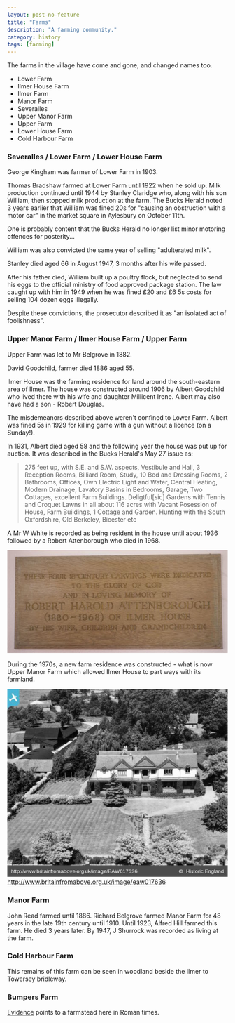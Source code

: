 ```yaml
---
layout: post-no-feature
title: "Farms"
description: "A farming community."
category: history
tags: [farming]
---
```


The farms in the village have come and gone, and changed names too.

* Lower Farm
* Ilmer House Farm
* Ilmer Farm
* Manor Farm
* Severalles
* Upper Manor Farm
* Upper Farm
* Lower House Farm
* Cold Harbour Farm

### Severalles / Lower Farm / Lower House Farm

George Kingham was farmer of Lower Farm in 1903.

Thomas Bradshaw farmed at Lower Farm until 1922 when he sold up. Milk production continued until 1944 by Stanley Claridge who, along with his son William, then stopped milk production at the farm. The Bucks Herald noted 3 years earlier that William was fined 20s for "causing an obstruction with a motor car" in the market square in Aylesbury on October 11th.

One is probably content that the Bucks Herald no longer list minor motoring offences for posterity...

William was also convicted the same year of selling "adulterated milk".

Stanley died aged 66 in August 1947, 3 months after his wife passed.

After his father died, William built up a poultry flock, but neglected to send his eggs to the official ministry of food approved package station. The law caught up with him in 1949 when he was fined £20 and £6 5s costs for selling 104 dozen eggs illegally.

Despite these convictions, the prosecutor described it as "an isolated act of foolishness".


### Upper Manor Farm / Ilmer House Farm / Upper Farm

Upper Farm was let to Mr Belgrove in 1882.

David Goodchild, farmer died 1886 aged 55.

Ilmer House was the farming residence for land around the south-eastern area of Ilmer. The house was constructed around 1906 by Albert Goodchild who lived there with his wife and daughter Millicent Irene. Albert may also have had a son - Robert Douglas.

The misdemeanors described above weren't confined to Lower Farm. Albert was fined 5s in 1929 for killing game with a gun without a licence (on a Sunday!).

In 1931, Albert died aged 58 and the following year the house was put up for auction. It was described in the Bucks Herald's May 27 issue as:

> 275 feet up, with S.E. and S.W. aspects, Vestibule and Hall, 3 Reception Rooms, Billiard Room, Study, 10 Bed and Dressing Rooms, 2 Bathrooms, Offices, Own Electric Light and Water, Central Heating, Modern Drainage, Lavatory Basins in Bedrooms, Garage, Two Cottages, excellent Farm Buildings. Deligtful[sic] Gardens with Tennis and Croquet Lawns in all about 116 acres with Vacant Posession of House, Farm Buildings, 1 Cottage and Garden. Hunting with the South Oxfordshire, Old Berkeley, Bicester etc

A Mr W White is recorded as being resident in the house until about 1936 followed by a Robert Attenborough who died in 1968.

![Robert Attenborough dedication](/images/robert-attenborough.jpg)

During the 1970s, a new farm residence was constructed - what is now Upper Manor Farm which allowed Ilmer House to part ways with its farmland.


![Ilmer house on 26th July 1948](/images/EAW017636.jpg)
http://www.britainfromabove.org.uk/image/eaw017636


### Manor Farm

John Read farmed until 1886.
Richard Belgrove farmed Manor Farm for 48 years in the late 19th century until 1910.
Until 1923, Alfred Hill farmed this farm. He died 3 years later.
By 1947, J Shurrock was recorded as living at the farm.

### Cold Harbour Farm

This remains of this farm can be seen in woodland beside the Ilmer to Towersey bridleway.

### Bumpers Farm

[Evidence](http://archaeologydataservice.ac.uk/archives/view/cotswold2_ca660317/) points to a farmstead here in Roman times.
